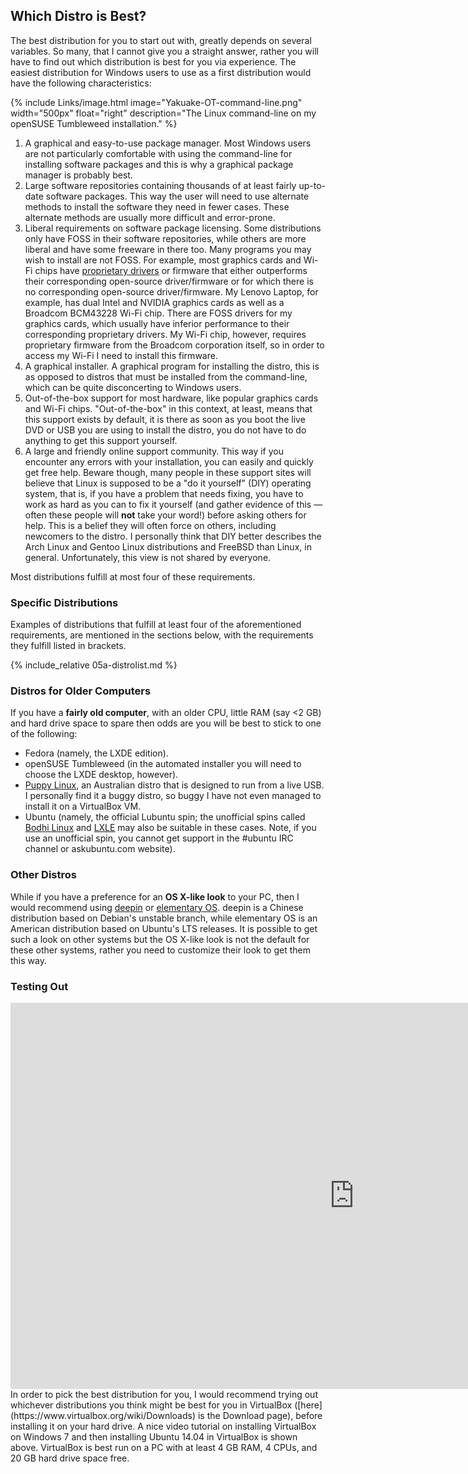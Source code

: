 ## Which Distro is Best?
The best distribution for you to start out with, greatly depends on several variables. So many, that I cannot give you a straight answer, rather you will have to find out which distribution is best for you via experience. The easiest distribution for Windows users to use as a first distribution would have the following characteristics:

{% include Links/image.html image="Yakuake-OT-command-line.png" width="500px" float="right" description="The Linux command-line on my openSUSE Tumbleweed installation." %}
1. A graphical and easy-to-use package manager. Most Windows users are not particularly comfortable with using the command-line for installing software packages and this is why a graphical package manager is probably best.
2. Large software repositories containing thousands of at least fairly up-to-date software packages. This way the user will need to use alternate methods to install the software they need in fewer cases. These alternate methods are usually more difficult and error-prone.
3. Liberal requirements on software package licensing. Some distributions only have FOSS in their software repositories, while others are more liberal and have some freeware in there too. Many programs you may wish to install are not FOSS. For example, most graphics cards and Wi-Fi chips have [proprietary drivers](https://en.wikipedia.org/wiki/Device_driver) or firmware that either outperforms their corresponding open-source driver/firmware or for which there is no corresponding open-source driver/firmware. My Lenovo Laptop, for example, has dual Intel and NVIDIA graphics cards as well as a Broadcom BCM43228 Wi-Fi chip. There are FOSS drivers for my graphics cards, which usually have inferior performance to their corresponding proprietary drivers. My Wi-Fi chip, however, requires proprietary firmware from the Broadcom corporation itself, so in order to access my Wi-Fi I need to install this firmware.
4. A graphical installer. A graphical program for installing the distro, this is as opposed to distros that must be installed from the command-line, which can be quite disconcerting to Windows users.
5. Out-of-the-box support for most hardware, like popular graphics cards and Wi-Fi chips. "Out-of-the-box" in this context, at least, means that this support exists by default, it is there as soon as you boot the live DVD or USB you are using to install the distro, you do not have to do anything to get this support yourself.
6. A large and friendly online support community. This way if you encounter any errors with your installation, you can easily and quickly get free help. Beware though, many people in these support sites will believe that Linux is supposed to be a "do it yourself" (DIY) operating system, that is, if you have a problem that needs fixing, you have to work as hard as you can to fix it yourself (and gather evidence of this &mdash; often these people will **not** take your word!) before asking others for help. This is a belief they will often force on others, including newcomers to the distro. I personally think that DIY better describes the Arch Linux and Gentoo Linux distributions and FreeBSD than Linux, in general. Unfortunately, this view is not shared by everyone.

Most distributions fulfill at most four of these requirements.

### Specific Distributions
Examples of distributions that fulfill at least four of the aforementioned requirements, are mentioned in the sections below, with the requirements they fulfill listed in brackets.

{% include_relative 05a-distrolist.md %}

### Distros for Older Computers
If you have a **fairly old computer**, with an older CPU, little RAM (say &lt;2 GB) and hard drive space to spare then odds are you will be best to stick to one of the following:

* Fedora (namely, the LXDE edition).
* openSUSE Tumbleweed (in the automated installer you will need to choose the LXDE desktop, however).
* [Puppy Linux](http://www.puppylinux.com/), an Australian distro that is designed to run from a live USB. I personally find it a buggy distro, so buggy I have not even managed to install it on a VirtualBox VM.
* Ubuntu (namely, the official Lubuntu spin; the unofficial spins called [Bodhi Linux](http://www.bodhilinux.com/) and [LXLE](http://lxle.net/) may also be suitable in these cases. Note, if you use an unofficial spin, you cannot get support in the #ubuntu IRC channel or askubuntu.com website).

### Other Distros
While if you have a preference for an **OS X-like look** to your PC, then I would recommend using [deepin](https://www.deepin.org/?language=en) or [elementary OS](http://elementary.io/). deepin is a Chinese distribution based on Debian's unstable branch, while elementary OS is an American distribution based on Ubuntu's LTS releases. It is possible to get such a look on other systems but the OS X-like look is not the default for these other systems, rather you need to customize their look to get them this way.

### Testing Out
<iframe width="1100" height="618" src="https://www.youtube.com/embed/QkJmahizwO4" frameborder="0" allowfullscreen></iframe>
In order to pick the best distribution for you, I would recommend trying out whichever distributions you think might be best for you in VirtualBox ([here](https://www.virtualbox.org/wiki/Downloads) is the Download page), before installing it on your hard drive. A nice video tutorial on installing VirtualBox on Windows 7 and then installing Ubuntu 14.04 in VirtualBox is shown above. VirtualBox is best run on a PC with at least 4 GB RAM, 4 CPUs, and 20 GB hard drive space free.
